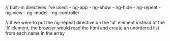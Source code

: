 // built-in directives I've used:
    - ng-app
    - ng-show
    - ng-hide
    - ng-repeat
    - ng-view
    - ng-model
    - ng-controller
    
// if we were to put the ng-repeat directive on the 'ul' element instead of the 'li' element, the browser would read the html and create an unordered list from each name in the array      